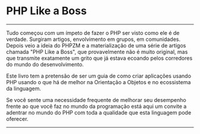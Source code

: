 # PHP Like a Boss
----

Tudo começou com um ímpeto de fazer o PHP ser visto como ele é de verdade. Surgiram artigos, envolvimento em grupos, em comunidades. Depois veio a ideia do PHPZM e a materialização de uma série de artigos chamada "PHP Like a Boss", que provavelmente não é muito original, mas que transmite exatamente um grito que já estava ecoando pelos corredores do mundo do desenvolvimento.

Este livro tem a pretensão de ser um guia de como criar aplicações usando PHP usando o que há de melhor na Orientação a Objetos e no ecossistema da linguagem.

Se você sente uma necessidade frequente de melhorar seu desempenho frente ao que você faz no mundo da programação está aqui um convite a adentrar no mundo do PHP com toda a qualidade que esta linguagem pode oferecer.

----
